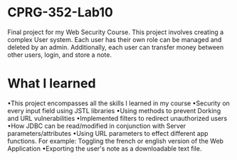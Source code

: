 # CPRG-352-Lab10
Final project for my Web Security Course. This project involves creating a complex User system. Each user has their own role can be managed and deleted by an admin. Additionally, each user can transfer money between other users, login, and store a note.
# What I learned
•This project encompasses all the skills I learned in my course
•Security on every input field using JSTL libraries
•Using methods to prevent Dorking and URL vulnerabilities
•Implemented filters to redirect unauthorized users
•How JDBC can be read/modified in conjunction with Server parameters/attributes
•Using URL parameters to effect different app functions. For example: Toggling the french or english version of the Web Application
•Exporting the user's note as a downloadable text file.
